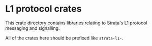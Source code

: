 # L1 protocol crates

This crate directory contains libraries relating to Strata's L1 protocol messaging and signalling.

All of the crates here should be prefixed like `strata-l1-`.
